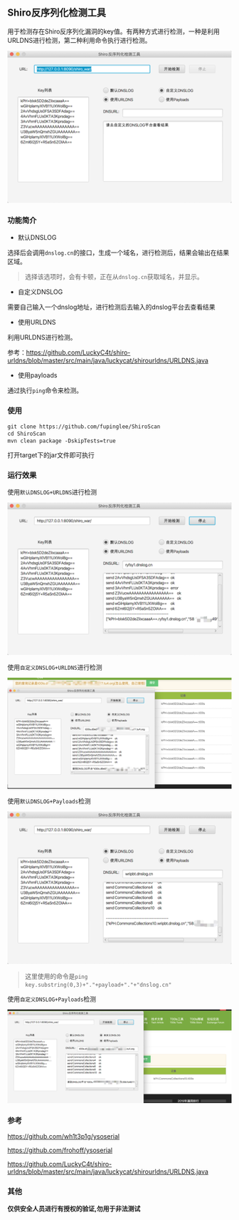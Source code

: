 ## Shiro反序列化检测工具

用于检测存在Shiro反序列化漏洞的key值。有两种方式进行检测，一种是利用URLDNS进行检测，第二种利用命令执行进行检测。

![](images/01.png)

### 功能简介

- 默认DNSLOG

选择后会调用`dnslog.cn`的接口，生成一个域名，进行检测后，结果会输出在结果区域。

> 选择该选项时，会有卡顿，正在从`dnslog.cn`获取域名，并显示。

- 自定义DNSLOG

需要自己输入一个dnslog地址，进行检测后去输入的dnslog平台去查看结果

- 使用URLDNS

利用URLDNS进行检测。

参考：https://github.com/LuckyC4t/shiro-urldns/blob/master/src/main/java/luckycat/shirourldns/URLDNS.java

- 使用payloads

通过执行`ping`命令来检测。

### 使用

```
git clone https://github.com/fupinglee/ShiroScan
cd ShiroScan
mvn clean package -DskipTests=true
```

打开target下的jar文件即可执行

### 运行效果

使用`默认DNSLOG+URLDNS`进行检测

![使用默认DNSLOG1](images/02.png)

使用`自定义DNSLOG+URLDNS`进行检测

![使用自定义DNSLOG1](images/03.png)

使用`默认DNSLOG+Payloads`检测

![使用默认DNSLOG2](images/04.png)

> 这里使用的命令是`ping key.substring(0,3)+"."+payload+"."+"dnslog.cn"`

使用`自定义DNSLOG+Payloads`检测

![使用自定义DNSLOG2](images/05.png)



### 参考

https://github.com/wh1t3p1g/ysoserial

https://github.com/frohoff/ysoserial

https://github.com/LuckyC4t/shiro-urldns/blob/master/src/main/java/luckycat/shirourldns/URLDNS.java

### 其他

**仅供安全人员进行有授权的验证,勿用于非法测试**

